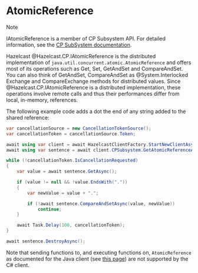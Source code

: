 # AtomicReference

> [!NOTE]
> IAtomicReference is a member of CP Subsystem API. For detailed information, see the [CP SubSystem documentation](../cpsubsystem.md).

Hazelcast @Hazelcast.CP.IAtomicReference is the distributed implementation of `java.util.concurrent.atomic.AtomicReference` and offers most of its operations such as Get, Set, GetAndSet and CompareAndSet. You can also think of GetAndSet, CompareAndSet as @System.Interlocked Exchange and CompareExchange methods for distributed values. Since @Hazelcast.CP.IAtomicReference is a distributed implementation, these operations involve remote calls and thus their performances differ from local, in-memory, references.

The following example code adds a dot the end of any string added to the shared reference:

```csharp
var cancellationSource = new CancellationTokenSource();
var cancellationToken = cancellationSource.Token;

await using var client = await HazelcastClientFactory.StartNewClientAsync(options);
await using var sentence = await client.CPSubsystem.GetAtomicReferenceAsync<string>("sentence-unique-key");

while (!cancellationToken.IsCancellationRequested)
{
    var value = await sentence.GetAsync();

    if (value != null && !value.EndsWith("."))
    {
        var newValue = value + ".";

        if (!await sentence.CompareAndSetAsync(value, newValue))
            continue;
    }

    await Task.Delay(100, cancellationToken);
}

await sentence.DestroyAsync();
```

Note that sending functions to, and executing functions on, `AtomicReference` as documented for the Java client (see [this page](https://docs.hazelcast.com/imdg/latest/data-structures/iatomicreference.html)) are not supported by the C# client.